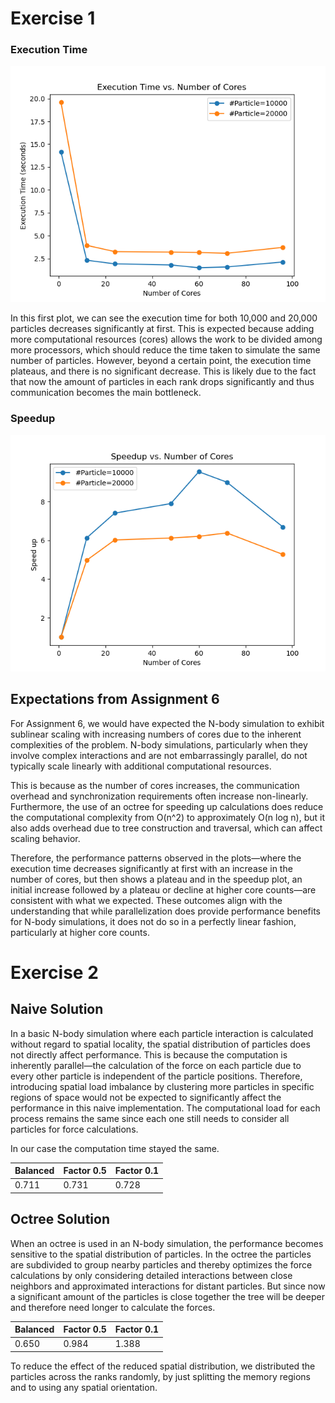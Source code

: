 # Exercise 1

### Execution Time

![Execution time](./execution_time.png)

In this first plot, we can see the execution time for both 10,000 and 20,000 particles decreases significantly at first. This is expected because adding more computational resources (cores) allows the work to be divided among more processors, which should reduce the time taken to simulate the same number of particles. However, beyond a certain point, the execution time plateaus, and there is no significant decrease. This is likely due to the fact that now the amount of particles in each rank drops significantly and thus communication becomes the main bottleneck.

### Speedup

![Speedup](./speedup.png)

## Expectations from Assignment 6

For Assignment 6, we would have expected the N-body simulation to exhibit sublinear scaling with increasing numbers of cores due to the inherent complexities of the problem. N-body simulations, particularly when they involve complex interactions and are not embarrassingly parallel, do not typically scale linearly with additional computational resources.

This is because as the number of cores increases, the communication overhead and synchronization requirements often increase non-linearly. Furthermore, the use of an octree for speeding up calculations does reduce the computational complexity from O(n^2) to approximately O(n log n), but it also adds overhead due to tree construction and traversal, which can affect scaling behavior.

Therefore, the performance patterns observed in the plots—where the execution time decreases significantly at first with an increase in the number of cores, but then shows a plateau and in the speedup plot, an initial increase followed by a plateau or decline at higher core counts—are consistent with what we expected. These outcomes align with the understanding that while parallelization does provide performance benefits for N-body simulations, it does not do so in a perfectly linear fashion, particularly at higher core counts.

# Exercise 2

## Naive Solution

In a basic N-body simulation where each particle interaction is calculated without regard to spatial locality, the spatial distribution of particles does not directly affect performance. This is because the computation is inherently parallel—the calculation of the force on each particle due to every other particle is independent of the particle positions. Therefore, introducing spatial load imbalance by clustering more particles in specific regions of space would not be expected to significantly affect the performance in this naive implementation. The computational load for each process remains the same since each one still needs to consider all particles for force calculations.

In our case the computation time stayed the same.

| Balanced | Factor 0.5 | Factor 0.1 |
| -------- | ---------- | ---------- |
| 0.711    | 0.731      | 0.728      |

## Octree Solution

When an octree is used in an N-body simulation, the performance becomes sensitive to the spatial distribution of particles. In the octree the particles are subdivided to group nearby particles and thereby optimizes the force calculations by only considering detailed interactions between close neighbors and approximated interactions for distant particles. But since now a significant amount of the particles is close together the tree will be deeper and therefore need longer to calculate the forces.

| Balanced | Factor 0.5 | Factor 0.1 |
| -------- | ---------- | ---------- |
| 0.650    | 0.984      | 1.388      |

To reduce the effect of the reduced spatial distribution, we distributed the particles across the ranks randomly, by just splitting the memory regions and to using any spatial orientation.
